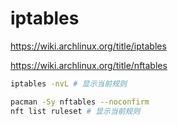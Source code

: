 # iptables

<https://wiki.archlinux.org/title/iptables>

<https://wiki.archlinux.org/title/nftables>

```sh
iptables -nvL # 显示当前规则
```

```sh
pacman -Sy nftables --noconfirm
nft list ruleset # 显示当前规则
```
